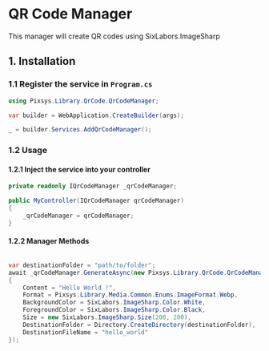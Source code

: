 
# QR Code Manager

This manager will create QR codes using SixLabors.ImageSharp

## 1. Installation

### 1.1 Register the service in `Program.cs`

```csharp
using Pixsys.Library.QrCode.QrCodeManager;

var builder = WebApplication.CreateBuilder(args);

_ = builder.Services.AddQrCodeManager();

```

### 1.2 Usage

#### 1.2.1 Inject the service into your controller

```csharp
private readonly IQrCodeManager _qrCodeManager;

public MyController(IQrCodeManager qrCodeManager)
{
    _qrCodeManager = qrCodeManager;
}
```

#### 1.2.2 Manager Methods

```csharp

var destinationFolder = "path/to/folder";
await _qrCodeManager.GenerateAsync(new Pixsys.Library.QrCode.QrCodeManager.Models.GenerateQrCodeParameters
{
    Content = "Hello World !",
    Format = Pixsys.Library.Media.Common.Enums.ImageFormat.Webp,
    BackgroundColor = SixLabors.ImageSharp.Color.White,
    ForegroundColor = SixLabors.ImageSharp.Color.Black,
    Size = new SixLabors.ImageSharp.Size(200, 200),
    DestinationFolder = Directory.CreateDirectory(destinationFolder),
    DestinationFileName = "hello_world"
});
```